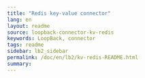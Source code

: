 ```yaml
---
title: "Redis key-value connector"
lang: en
layout: readme
source: loopback-connector-kv-redis
keywords: LoopBack, connector
tags: readme
sidebar: lb2_sidebar
permalink: /doc/en/lb2/kv-redis-README.html
summary:
---
```

